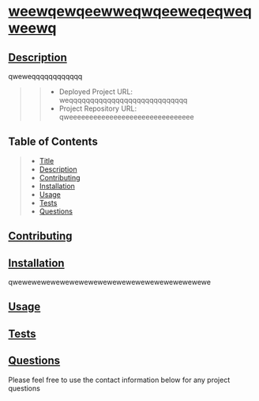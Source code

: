 # [weewqewqeewweqwqeeweqeqweqweewq](#title)

  ## [Description](#description)
  qweweqqqqqqqqqqqq

  >> - Deployed Project URL: weqqqqqqqqqqqqqqqqqqqqqqqqqqqq
  >> - Project Repository URL: qweeeeeeeeeeeeeeeeeeeeeeeeeeeeeee

  ## Table of Contents
  > * [Title](#title)
  > * [Description](#description)
  > * [Contributing](#contributing)
  > * [Installation](#installation) 
  > * [Usage](#usage)
  > * [Tests](#tests)
  > * [Questions](#questions)

  ## [Contributing](#contributing)

  ## [Installation](#installation)
  qwewewewewewewewewewewewewewewewewewewewewe

  ## [Usage](#usage)
  
  ## [Tests](#tests)

  ## [Questions](#questions)
  Please feel free to use the contact information below for any project questions


